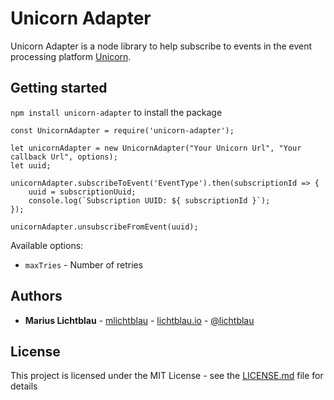 # Unicorn Adapter

Unicorn Adapter is a node library to help subscribe to events in the event processing platform [Unicorn](https://github.com/bptlab/Unicorn).

## Getting started

`npm install unicorn-adapter` to install the package
```
const UnicornAdapter = require('unicorn-adapter');

let unicornAdapter = new UnicornAdapter("Your Unicorn Url", "Your callback Url", options);
let uuid;

unicornAdapter.subscribeToEvent('EventType').then(subscriptionId => {
    uuid = subscriptionUuid;
    console.log(`Subscription UUID: ${ subscriptionId }`);
});

unicornAdapter.unsubscribeFromEvent(uuid);
```

Available options:
* `maxTries` - Number of retries

## Authors

* **Marius Lichtblau** - [mlichtblau](https://github.com/mlichtblau) - [lichtblau.io](https://lichtblau.io) - [@lichtblau](https://twitter.com/lichtblau)

## License

This project is licensed under the MIT License - see the [LICENSE.md](LICENSE.md) file for details